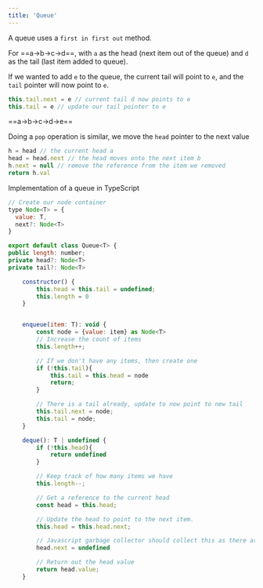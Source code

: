 ```yaml
---
title: 'Queue'
---
```


A queue uses a `first in first out` method.

For ==a->b->c->d==, with `a` as the head (next item out of the queue) and `d` as the tail (last item added to queue).

If we wanted to add `e` to the queue, the current tail will point to `e`, and the `tail` pointer will now point to `e`.

```js
this.tail.next = e // current tail d now points to e
this.tail = e // update our tail pointer to e
```

==a->b->c->d->e==

Doing a `pop` operation is similar, we move the `head` pointer to the next value

```js
h = head // the current head a
head = head.next // the head moves onto the next item b
h.next = null // remove the reference from the item we removed
return h.val
```

Implementation of a queue in TypeScript

```js
// Create our node container
type Node<T> = {
  value: T,
  next?: Node<T>
}

export default class Queue<T> {
public length: number;
private head?: Node<T>
private tail?: Node<T>

    constructor() {
        this.head = this.tail = undefined;
        this.length = 0
    }


    enqueue(item: T): void {
        const node = {value: item} as Node<T>
        // Increase the count of items
        this.length++;

        // If we don't have any items, then create one
        if (!this.tail){
            this.tail = this.head = node
            return;
        }

        // There is a tail already, update to now point to new tail
        this.tail.next = node;
        this.tail = node;
    }

    deque(): T | undefined {
        if (!this.head){
            return undefined
        }

        // Keep track of how many items we have
        this.length--;

        // Get a reference to the current head
        const head = this.head;

        // Update the head to point to the next item.
        this.head = this.head.next;

        // Javascript garbage collector should collect this as there are no more pointers to it.
        head.next = undefined

        // Return out the head value
        return head.value;
    }

```
